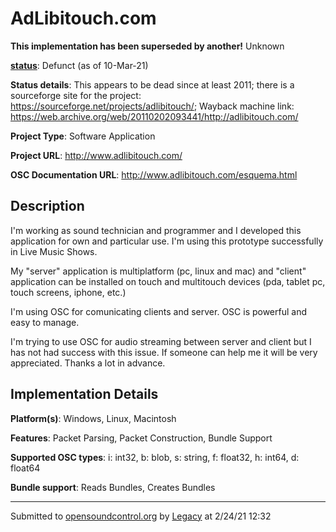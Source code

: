 # AdLibitouch.com

**This implementation has been superseded by another!**
Unknown

**[status](../implementation-status.html)**: Defunct (as of 10-Mar-21)

**Status details**: 
This appears to be dead since at least 2011; there is a sourceforge site for the project: https://sourceforge.net/projects/adlibitouch/; Wayback machine link: https://web.archive.org/web/20110202093441/http://adlibitouch.com/

**Project Type**: Software Application

**Project URL**: <http://www.adlibitouch.com/>

**OSC Documentation URL**: <http://www.adlibitouch.com/esquema.html>

## Description

I'm working as sound technician and programmer and I developed this application for own and particular use. I'm using this prototype successfully in Live Music Shows. <p> My "server" application is multiplatform (pc, linux and mac) and "client" application can be installed on touch and multitouch devices (pda, tablet pc, touch screens, iphone, etc.) <p> I'm using OSC for comunicating clients and server. OSC is powerful and easy to manage. <p> I'm trying to use OSC for audio streaming between server and client but I has not had success with this issue. If someone can help me it will be very appreciated. Thanks a lot in advance.

## Implementation Details

**Platform(s)**: Windows, Linux, Macintosh

**Features**: Packet Parsing, Packet Construction, Bundle Support

**Supported OSC types**: i: int32, b: blob, s: string, f: float32, h: int64, d: float64

**Bundle support**: Reads Bundles, Creates Bundles

---
Submitted to [opensoundcontrol.org](https://opensoundcontrol.org) by [Legacy](https://web.archive.org) at 2/24/21 12:32
